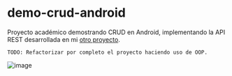 # demo-crud-android
Proyecto académico demostrando CRUD en Android, implementando la API REST desarrollada en mi [otro proyecto](https://github.com/tarosbubbletea/demo-rest-hono).

```
TODO: Refactorizar por completo el proyecto haciendo uso de OOP.
```

![image](https://github.com/tarosbubbletea/demo-crud-android/assets/6438425/25261f48-814a-4264-bae9-b7bd311ee9a5)
